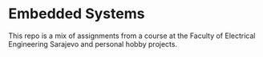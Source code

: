 # Embedded Systems
This repo is a mix of assignments from a course at the Faculty of Electrical Engineering Sarajevo and personal hobby projects.

